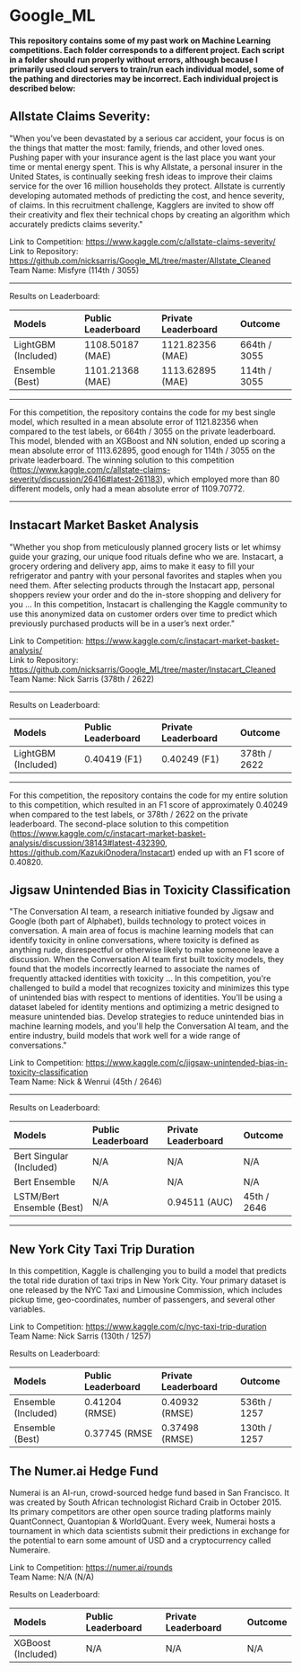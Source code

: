 # Google_ML

**This repository contains some of my past work on Machine Learning competitions. Each folder corresponds to a different project. Each script in a folder should run properly without errors, although because I primarily used cloud servers to train/run each individual model, some of the pathing and directories may be incorrect. Each individual project is described below:**

## Allstate Claims Severity: 

"When you’ve been devastated by a serious car accident, your focus is on the things that matter the most: family, friends, and other loved ones. Pushing paper with your insurance agent is the last place you want your time or mental energy spent. This is why Allstate, a personal insurer in the United States, is continually seeking fresh ideas to improve their claims service for the over 16 million households they protect. Allstate is currently developing automated methods of predicting the cost, and hence severity, of claims. In this recruitment challenge, Kagglers are invited to show off their creativity and flex their technical chops by creating an algorithm which accurately predicts claims severity."

Link to Competition: https://www.kaggle.com/c/allstate-claims-severity/ <br/>
Link to Repository: https://github.com/nicksarris/Google_ML/tree/master/Allstate_Cleaned <br />
Team Name: Misfyre (114th / 3055) <br />

---

Results on Leaderboard:

| Models | Public Leaderboard | Private Leaderboard | Outcome
| :---         |     :---      |         :--- |          :--- |
| LightGBM (Included) | 1108.50187 (MAE) | 1121.82356 (MAE) | 664th / 3055
| Ensemble (Best) | 1101.21368 (MAE) | 1113.62895 (MAE) | 114th / 3055

---

For this competition, the repository contains the code for my best single model, which resulted in a mean absolute error of 1121.82356 when compared to the test labels, or 664th / 3055 on the private leaderboard. This model, blended with an XGBoost and NN solution, ended up scoring a mean absolute error of 1113.62895, good enough for 114th / 3055 on the private leaderboard. The winning solution to this competition (https://www.kaggle.com/c/allstate-claims-severity/discussion/26416#latest-261183), which employed more than 80 different models, only had a mean absolute error of 1109.70772.

---

## Instacart Market Basket Analysis

"Whether you shop from meticulously planned grocery lists or let whimsy guide your grazing, our unique food rituals define who we are. Instacart, a grocery ordering and delivery app, aims to make it easy to fill your refrigerator and pantry with your personal favorites and staples when you need them. After selecting products through the Instacart app, personal shoppers review your order and do the in-store shopping and delivery for you ... In this competition, Instacart is challenging the Kaggle community to use this anonymized data on customer orders over time to predict which previously purchased products will be in a user’s next order."

Link to Competition: https://www.kaggle.com/c/instacart-market-basket-analysis/ <br/>
Link to Repository: https://github.com/nicksarris/Google_ML/tree/master/Instacart_Cleaned <br />
Team Name: Nick Sarris (378th / 2622)

---

Results on Leaderboard:

| Models | Public Leaderboard | Private Leaderboard | Outcome
| :---         |     :---      |         :--- |          :--- |
| LightGBM (Included) | 0.40419 (F1) | 0.40249 (F1) | 378th / 2622

---

For this competition, the repository contains the code for my entire solution to this competition, which resulted in an F1 score of approximately 0.40249 when compared to the test labels, or 378th / 2622 on the private leaderboard. The second-place solution to this competition (https://www.kaggle.com/c/instacart-market-basket-analysis/discussion/38143#latest-432390, https://github.com/KazukiOnodera/Instacart) ended up with an F1 score of 0.40820.

## Jigsaw Unintended Bias in Toxicity Classification

"The Conversation AI team, a research initiative founded by Jigsaw and Google (both part of Alphabet), builds technology to protect voices in conversation. A main area of focus is machine learning models that can identify toxicity in online conversations, where toxicity is defined as anything rude, disrespectful or otherwise likely to make someone leave a discussion. When the Conversation AI team first built toxicity models, they found that the models incorrectly learned to associate the names of frequently attacked identities with toxicity ... In this competition, you're challenged to build a model that recognizes toxicity and minimizes this type of unintended bias with respect to mentions of identities. You'll be using a dataset labeled for identity mentions and optimizing a metric designed to measure unintended bias. Develop strategies to reduce unintended bias in machine learning models, and you'll help the Conversation AI team, and the entire industry, build models that work well for a wide range of conversations."

Link to Competition: https://www.kaggle.com/c/jigsaw-unintended-bias-in-toxicity-classification <br/>
Team Name: Nick & Wenrui (45th / 2646)

---

Results on Leaderboard:

| Models | Public Leaderboard | Private Leaderboard | Outcome
| :---         |     :---      |         :--- |          :--- |
| Bert Singular (Included) | N/A | N/A | N/A
| Bert Ensemble | N/A | N/A | N/A
| LSTM/Bert Ensemble (Best) | N/A | 0.94511 (AUC) | 45th / 2646 

---

## New York City Taxi Trip Duration

In this competition, Kaggle is challenging you to build a model that predicts the total ride duration of taxi trips in New York City. Your primary dataset is one released by the NYC Taxi and Limousine Commission, which includes pickup time, geo-coordinates, number of passengers, and several other variables.

Link to Competition: https://www.kaggle.com/c/nyc-taxi-trip-duration <br/>
Team Name: Nick Sarris (130th / 1257)

Results on Leaderboard:

| Models | Public Leaderboard | Private Leaderboard | Outcome
| :---         |     :---      |         :--- |          :--- |
| Ensemble (Included) | 0.41204 (RMSE) | 0.40932 (RMSE) | 536th / 1257
| Ensemble (Best) | 0.37745 (RMSE | 0.37498 (RMSE) | 130th / 1257

## The Numer.ai Hedge Fund

Numerai is an AI-run, crowd-sourced hedge fund based in San Francisco. It was created by South African technologist Richard Craib in October 2015. Its primary competitors are other open source trading platforms mainly QuantConnect, Quantopian & WorldQuant. Every week, Numerai hosts a tournament in which data scientists submit their predictions in exchange for the potential to earn some amount of USD and a cryptocurrency called Numeraire.

Link to Competition: https://numer.ai/rounds <br/>
Team Name: N/A (N/A)

Results on Leaderboard:

| Models | Public Leaderboard | Private Leaderboard | Outcome
| :---         |     :---      |         :--- |          :--- |
| XGBoost (Included) | N/A | N/A | N/A

